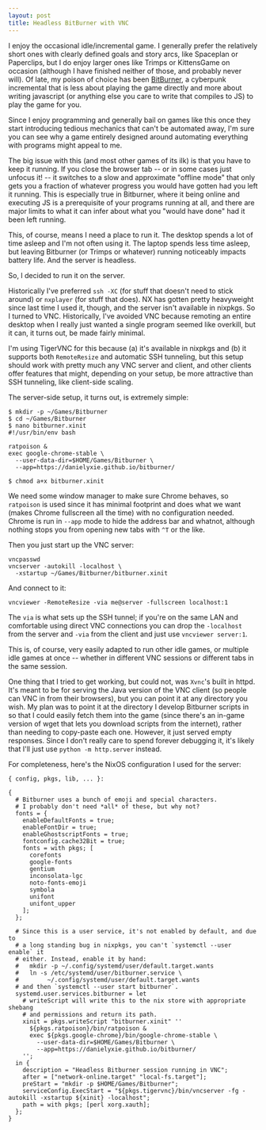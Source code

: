 ```yaml
---
layout: post
title: Headless BitBurner with VNC
---
```


I enjoy the occasional idle/incremental game. I generally prefer the relatively short ones with clearly defined goals and story arcs, like Spaceplan or Paperclips, but I do enjoy larger ones like Trimps or KittensGame on occasion (although I have finished neither of those, and probably never will). Of late, my poison of choice has been [BitBurner](https://danielyxie.github.io/bitburner/), a cyberpunk incremental that is less about playing the game directly and more about writing javascript (or anything else you care to write that compiles to JS) to play the game for you.

Since I enjoy programming and generally bail on games like this once they start introducing tedious mechanics that can't be automated away, I'm sure you can see why a game entirely designed around automating everything with programs might appeal to me.

The big issue with this (and most other games of its ilk) is that you have to keep it running. If you close the browser tab -- or in some cases just unfocus it! -- it switches to a slow and approximate "offline mode" that only gets you a fraction of whatever progress you would have gotten had you left it running. This is especially true in Bitburner, where it being online and executing JS is a prerequisite of your programs running at all, and there are major limits to what it can infer about what you "would have done" had it been left running.

This, of course, means I need a place to run it. The desktop spends a lot of time asleep and I'm not often using it. The laptop spends less time asleep, but leaving Bitburner (or Trimps or whatever) running noticeably impacts battery life. And the server is headless.

So, I decided to run it on the server.

Historically I've preferred `ssh -XC` (for stuff that doesn't need to stick around) or `nxplayer` (for stuff that does). NX has gotten pretty heavyweight since last time I used it, though, and the server isn't available in nixpkgs. So I turned to VNC. Historically, I've avoided VNC because remoting an entire desktop when I really just wanted a single program seemed like overkill, but it can, it turns out, be made fairly minimal.

I'm using TigerVNC for this because (a) it's available in nixpkgs and (b) it supports both `RemoteResize` and automatic SSH tunneling, but this setup should work with pretty much any VNC server and client, and other clients offer features that might, depending on your setup, be more attractive than SSH tunneling, like client-side scaling.

The server-side setup, it turns out, is extremely simple:

    $ mkdir -p ~/Games/Bitburner
    $ cd ~/Games/Bitburner
    $ nano bitburner.xinit
    #!/usr/bin/env bash

    ratpoison &
    exec google-chrome-stable \
      --user-data-dir=$HOME/Games/Bitburner \
      --app=https://danielyxie.github.io/bitburner/

    $ chmod a+x bitburner.xinit

We need some window manager to make sure Chrome behaves, so `ratpoison` is used since it has minimal footprint and does what we want (makes Chrome fullscreen all the time) with no configuration needed. Chrome is run in `--app` mode to hide the address bar and whatnot, although nothing stops you from opening new tabs with `^T` or the like.

Then you just start up the VNC server:

    vncpasswd
    vncserver -autokill -localhost \
      -xstartup ~/Games/Bitburner/bitburner.xinit

And connect to it:

    vncviewer -RemoteResize -via me@server -fullscreen localhost:1

The `via` is what sets up the SSH tunnel; if you're on the same LAN and comfortable using direct VNC connections you can drop the `-localhost` from the server and `-via` from the client and just use `vncviewer server:1`.

This is, of course, very easily adapted to run other idle games, or multiple idle games at once -- whether in different VNC sessions or different tabs in the same session.

One thing that I tried to get working, but could not, was `Xvnc`'s built in httpd. It's meant to be for serving the Java version of the VNC client (so people can VNC in from their browsers), but you can point it at any directory you wish. My plan was to point it at the directory I develop Bitburner scripts in so that I could easily fetch them into the game (since there's an in-game version of wget that lets you download scripts from the internet), rather than needing to copy-paste each one. However, it just served empty responses. Since I don't really care to spend forever debugging it, it's likely that I'll just use `python -m http.server` instead.

For completeness, here's the NixOS configuration I used for the server:

    { config, pkgs, lib, ... }:

    {
      # Bitburner uses a bunch of emoji and special characters.
      # I probably don't need *all* of these, but why not?
      fonts = {
        enableDefaultFonts = true;
        enableFontDir = true;
        enableGhostscriptFonts = true;
        fontconfig.cache32Bit = true;
        fonts = with pkgs; [
          corefonts
          google-fonts
          gentium
          inconsolata-lgc
          noto-fonts-emoji
          symbola
          unifont
          unifont_upper
        ];
      };

      # Since this is a user service, it's not enabled by default, and due to
      # a long standing bug in nixpkgs, you can't `systemctl --user enable` it
      # either. Instead, enable it by hand:
      #   mkdir -p ~/.config/systemd/user/default.target.wants
      #   ln -s /etc/systemd/user/bitburner.service \
      #        ~/.config/systemd/user/default.target.wants
      # and then `systemctl --user start bitburner`.
      systemd.user.services.bitburner = let
        # writeScript will write this to the nix store with appropriate shebang
        # and permissions and return its path.
        xinit = pkgs.writeScript "bitburner.xinit" ''
          ${pkgs.ratpoison}/bin/ratpoison &
          exec ${pkgs.google-chrome}/bin/google-chrome-stable \
            --user-data-dir=$HOME/Games/Bitburner \
            --app=https://danielyxie.github.io/bitburner/
        '';
      in {
        description = "Headless Bitburner session running in VNC";
        after = ["network-online.target" "local-fs.target"];
        preStart = "mkdir -p $HOME/Games/Bitburner";
        serviceConfig.ExecStart = "${pkgs.tigervnc}/bin/vncserver -fg -autokill -xstartup ${xinit} -localhost";
        path = with pkgs; [perl xorg.xauth];
      };
    }
